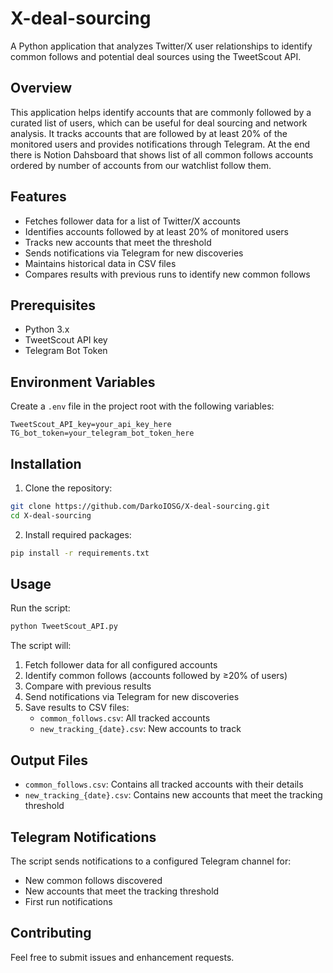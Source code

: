 # X-deal-sourcing

A Python application that analyzes Twitter/X user relationships to identify common follows and potential deal sources using the TweetScout API.

## Overview

This application helps identify accounts that are commonly followed by a curated list of users, which can be useful for deal sourcing and network analysis. It tracks accounts that are followed by at least 20% of the monitored users and provides notifications through Telegram. At the end there is Notion Dahsboard that shows list of all common follows accounts ordered by number of accounts from our watchlist follow them.

## Features

- Fetches follower data for a list of Twitter/X accounts
- Identifies accounts followed by at least 20% of monitored users
- Tracks new accounts that meet the threshold
- Sends notifications via Telegram for new discoveries
- Maintains historical data in CSV files
- Compares results with previous runs to identify new common follows

## Prerequisites

- Python 3.x
- TweetScout API key
- Telegram Bot Token

## Environment Variables

Create a `.env` file in the project root with the following variables:

```
TweetScout_API_key=your_api_key_here
TG_bot_token=your_telegram_bot_token_here
```

## Installation

1. Clone the repository:
```bash
git clone https://github.com/DarkoIOSG/X-deal-sourcing.git
cd X-deal-sourcing
```

2. Install required packages:
```bash
pip install -r requirements.txt
```

## Usage

Run the script:
```bash
python TweetScout_API.py
```

The script will:
1. Fetch follower data for all configured accounts
2. Identify common follows (accounts followed by ≥20% of users)
3. Compare with previous results
4. Send notifications via Telegram for new discoveries
5. Save results to CSV files:
   - `common_follows.csv`: All tracked accounts
   - `new_tracking_{date}.csv`: New accounts to track

## Output Files

- `common_follows.csv`: Contains all tracked accounts with their details
- `new_tracking_{date}.csv`: Contains new accounts that meet the tracking threshold

## Telegram Notifications

The script sends notifications to a configured Telegram channel for:
- New common follows discovered
- New accounts that meet the tracking threshold
- First run notifications

## Contributing

Feel free to submit issues and enhancement requests.
